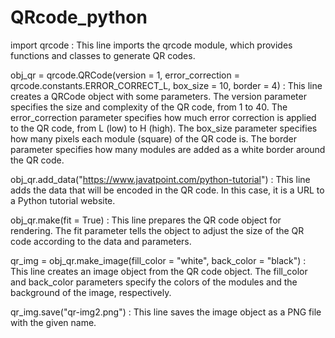 # QRcode_python
import qrcode : This line imports the qrcode module, which provides functions and classes to generate QR codes.

obj_qr = qrcode.QRCode(version = 1, error_correction = qrcode.constants.ERROR_CORRECT_L, box_size = 10, border = 4) : 
This line creates a QRCode object with some parameters. 
The version parameter specifies the size and complexity of the QR code, from 1 to 40.
The error_correction parameter specifies how much error correction is applied to the QR code, from L (low) to H (high). 
The box_size parameter specifies how many pixels each module (square) of the QR code is.
The border parameter specifies how many modules are added as a white border around the QR code.

obj_qr.add_data("https://www.javatpoint.com/python-tutorial") : 
This line adds the data that will be encoded in the QR code. 
In this case, it is a URL to a Python tutorial website.

obj_qr.make(fit = True) : This line prepares the QR code object for rendering. 
                          The fit parameter tells the object to adjust the size of the QR code according to the data and parameters.
                          
qr_img = obj_qr.make_image(fill_color = "white", back_color = "black") : 
This line creates an image object from the QR code object.
The fill_color and back_color parameters specify the colors of the modules and the background of the image, respectively.

qr_img.save("qr-img2.png") : This line saves the image object as a PNG file with the given name.
